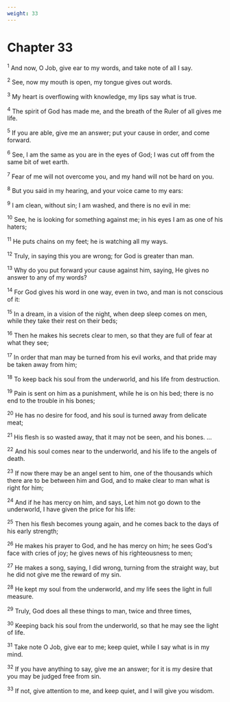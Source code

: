 ```yaml
---
weight: 33
---
```


# Chapter 33

<sup>1</sup> And now, O Job, give ear to my words, and take note of all I say. 

<sup>2</sup> See, now my mouth is open, my tongue gives out words. 

<sup>3</sup> My heart is overflowing with knowledge, my lips say what is true. 

<sup>4</sup> The spirit of God has made me, and the breath of the Ruler of all gives me life. 

<sup>5</sup> If you are able, give me an answer; put your cause in order, and come forward. 

<sup>6</sup> See, I am the same as you are in the eyes of God; I was cut off from the same bit of wet earth. 

<sup>7</sup> Fear of me will not overcome you, and my hand will not be hard on you. 

<sup>8</sup> But you said in my hearing, and your voice came to my ears: 

<sup>9</sup> I am clean, without sin; I am washed, and there is no evil in me: 

<sup>10</sup> See, he is looking for something against me; in his eyes I am as one of his haters; 

<sup>11</sup> He puts chains on my feet; he is watching all my ways. 

<sup>12</sup> Truly, in saying this you are wrong; for God is greater than man. 

<sup>13</sup> Why do you put forward your cause against him, saying, He gives no answer to any of my words? 

<sup>14</sup> For God gives his word in one way, even in two, and man is not conscious of it: 

<sup>15</sup> In a dream, in a vision of the night, when deep sleep comes on men, while they take their rest on their beds; 

<sup>16</sup> Then he makes his secrets clear to men, so that they are full of fear at what they see; 

<sup>17</sup> In order that man may be turned from his evil works, and that pride may be taken away from him; 

<sup>18</sup> To keep back his soul from the underworld, and his life from destruction. 

<sup>19</sup> Pain is sent on him as a punishment, while he is on his bed; there is no end to the trouble in his bones; 

<sup>20</sup> He has no desire for food, and his soul is turned away from delicate meat; 

<sup>21</sup> His flesh is so wasted away, that it may not be seen, and his bones. ... 

<sup>22</sup> And his soul comes near to the underworld, and his life to the angels of death. 

<sup>23</sup> If now there may be an angel sent to him, one of the thousands which there are to be between him and God, and to make clear to man what is right for him; 

<sup>24</sup> And if he has mercy on him, and says, Let him not go down to the underworld, I have given the price for his life: 

<sup>25</sup> Then his flesh becomes young again, and he comes back to the days of his early strength; 

<sup>26</sup> He makes his prayer to God, and he has mercy on him; he sees God's face with cries of joy; he gives news of his righteousness to men; 

<sup>27</sup> He makes a song, saying, I did wrong, turning from the straight way, but he did not give me the reward of my sin. 

<sup>28</sup> He kept my soul from the underworld, and my life sees the light in full measure. 

<sup>29</sup> Truly, God does all these things to man, twice and three times, 

<sup>30</sup> Keeping back his soul from the underworld, so that he may see the light of life. 

<sup>31</sup> Take note O Job, give ear to me; keep quiet, while I say what is in my mind. 

<sup>32</sup> If you have anything to say, give me an answer; for it is my desire that you may be judged free from sin. 

<sup>33</sup> If not, give attention to me, and keep quiet, and I will give you wisdom. 


